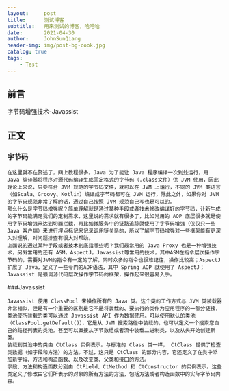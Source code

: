 ```yaml
---
layout:     post
title:      测试博客
subtitle:   用来测试的博客，哈哈哈
date:       2021-04-30
author:     JohnSunQiang
header-img: img/post-bg-cook.jpg
catalog: true
tags:
    - Test
---
```


## 前言

字节码增强技术-Javassist



## 正文
### 字节码

    在这里就不在赘述了，网上教程很多。Java 为了能让 Java 程序编译一次到处运行，用 Java 编译器将程序对源代码编译生成固定格式的字节码（.class文件）供 JVM 使用，因此理论上来说，只要符合 JVM 规范的字节码文件，就可以在 JVM 上运行，不同的 JVM 类语言（如Scala、Groovy、Kotlin）编译成字节码都可在 JVM 运行，除此之外，如果你对 JVM 的字节码规范非常了解的话，通过自己按照 JVM 规范自己写也是可以的。
    那么什么是字节码增强呢？简单理解就是通过某种手段或者技术修改编译好的字节码，让新生成的字节码能满足我们的定制需求，这里说的需求就有很多了，比如常用的 AOP 底层很多就是使用字节码增强来达到切面拦截，再比如微服务中的链路追踪就使用了字节码增强（仅仅只一些 Java 客户端）来进行埋点标记来记录调用链关系的，所以了解字节码增强对一些框架能有更深入对理解，对问题排查有很大对帮助。    
    上面说的通过某种手段或者技术到底指哪些呢？我们最常用的 Java Proxy 也是一种增强技术，另外常用的还有 ASM，AspectJ，Javassist等常用的技术，其中ASM在指令层次操作字节码的，需要对JVM的指令有一定的了解，同时众多的指令也很难记住，操作比较高；AspectJ扩展了 Java，定义了一些专门的AOP语法，其中 Spring AOP 就使用了 AspectJ；Javassist 是强调源代码层次操作字节码的框架，操作起来很容易入手。

###Javassist

    Javassist 使用 ClassPool 来操作所有的 Java 类。这个类的工作方式与 JVM 类装载器非常相似，但是有一个重要的区别是它不是将装载的、要执行的类作为应用程序的一部分链接，类池使所装载的类可以通过 Javassist API 作为数据使用。可以使用默认的类池（ClassPool.getDefault()），它是从 JVM 搜索路径中装载的，也可以定义一个搜索您自己的路径列表的类池。甚至可以直接从字节数组或者流中装载二进制类，以及从头开始创建新类。
    装载到类池中的类由 CtClass 实例表示。与标准的 Class 类一样， CtClass 提供了检查类数据（如字段和方法）的方法。不过，这只是 CtClass 的部分内容，它还定义了在类中添加新字段、方法和构造函数、以及改变类、父类和接口的方法。
    字段、方法和构造函数分别由 CtField、CtMethod 和 CtConstructor 的实例表示。这些类定义了修改由它们所表示的对象的所有方法的方法，包括方法或者构造函数中的实际字节码内容。
